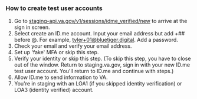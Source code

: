 ### How to create test user accounts

1. Go to [staging-api.va.gov/v1/sessions/idme_verified/new](http://staging-api.va.gov/v1/sessions/idme_verified/new) to arrive at the sign in screen.
2. Select create an ID.me account. Input your email address but add +## before @. For example, tyler+01@bluetiger.digital. Add a password.
3. Check your email and verify your email address.
4. Set up 'fake' MFA or skip this step.
5. Verify your identity or skip this step. (To skip this step, you have to close out of the window. Return to staging.va.gov, sign in with your new ID.me test user account. You'll return to ID.me and continue with steps.)
5. Allow ID.me to send information to VA.
6. You're in staging with an LOA1 (if you skipped identity verification) or LOA3 (identity verified) account.
